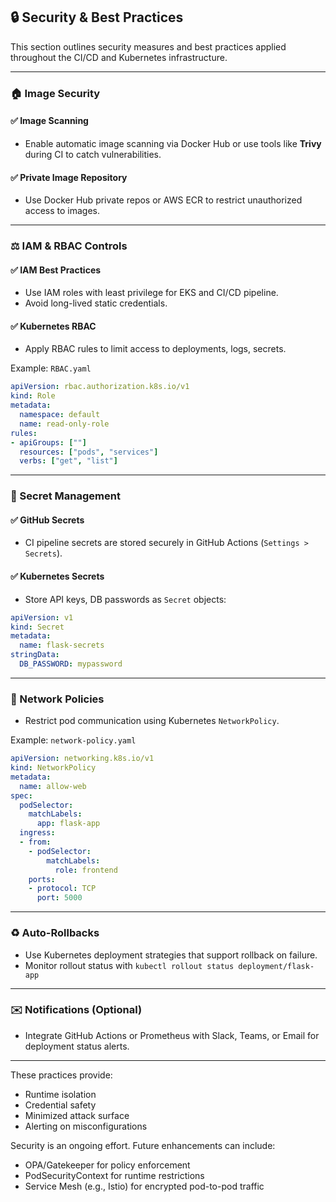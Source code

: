 ## 🔒 Security & Best Practices

This section outlines security measures and best practices applied throughout the CI/CD and Kubernetes infrastructure.

---

### 🏠 Image Security

#### ✅ Image Scanning

* Enable automatic image scanning via Docker Hub or use tools like **Trivy** during CI to catch vulnerabilities.

#### ✅ Private Image Repository

* Use Docker Hub private repos or AWS ECR to restrict unauthorized access to images.

---

### ⚖️ IAM & RBAC Controls

#### ✅ IAM Best Practices

* Use IAM roles with least privilege for EKS and CI/CD pipeline.
* Avoid long-lived static credentials.

#### ✅ Kubernetes RBAC

* Apply RBAC rules to limit access to deployments, logs, secrets.

Example: `RBAC.yaml`

```yaml
apiVersion: rbac.authorization.k8s.io/v1
kind: Role
metadata:
  namespace: default
  name: read-only-role
rules:
- apiGroups: [""]
  resources: ["pods", "services"]
  verbs: ["get", "list"]
```

---

### 🔐 Secret Management

#### ✅ GitHub Secrets

* CI pipeline secrets are stored securely in GitHub Actions (`Settings > Secrets`).

#### ✅ Kubernetes Secrets

* Store API keys, DB passwords as `Secret` objects:

```yaml
apiVersion: v1
kind: Secret
metadata:
  name: flask-secrets
stringData:
  DB_PASSWORD: mypassword
```

---

### 🚫 Network Policies

* Restrict pod communication using Kubernetes `NetworkPolicy`.

Example: `network-policy.yaml`

```yaml
apiVersion: networking.k8s.io/v1
kind: NetworkPolicy
metadata:
  name: allow-web
spec:
  podSelector:
    matchLabels:
      app: flask-app
  ingress:
  - from:
    - podSelector:
        matchLabels:
          role: frontend
    ports:
    - protocol: TCP
      port: 5000
```

---

### ♻️ Auto-Rollbacks

* Use Kubernetes deployment strategies that support rollback on failure.
* Monitor rollout status with `kubectl rollout status deployment/flask-app`

---

### ✉️ Notifications (Optional)

* Integrate GitHub Actions or Prometheus with Slack, Teams, or Email for deployment status alerts.

---

These practices provide:

* Runtime isolation
* Credential safety
* Minimized attack surface
* Alerting on misconfigurations

Security is an ongoing effort. Future enhancements can include:

* OPA/Gatekeeper for policy enforcement
* PodSecurityContext for runtime restrictions
* Service Mesh (e.g., Istio) for encrypted pod-to-pod traffic